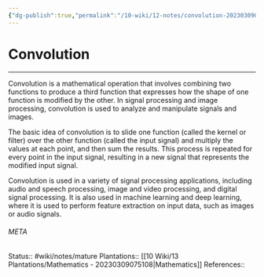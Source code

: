 ```yaml
---
{"dg-publish":true,"permalink":"/10-wiki/12-notes/convolution-20230309075056/"}
---
```


# Convolution
---
Convolution is a mathematical operation that involves combining two functions to produce a third function that expresses how the shape of one function is modified by the other. In signal processing and image processing, convolution is used to analyze and manipulate signals and images.

The basic idea of convolution is to slide one function (called the kernel or filter) over the other function (called the input signal) and multiply the values at each point, and then sum the results. This process is repeated for every point in the input signal, resulting in a new signal that represents the modified input signal.

Convolution is used in a variety of signal processing applications, including audio and speech processing, image and video processing, and digital signal processing. It is also used in machine learning and deep learning, where it is used to perform feature extraction on input data, such as images or audio signals.



###### META
Status:: #wiki/notes/mature 
Plantations:: [[10 Wiki/13 Plantations/Mathematics - 20230309075108\|Mathematics]]
References:: 
